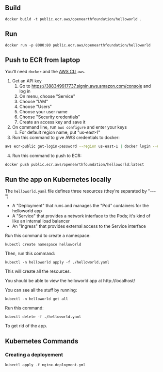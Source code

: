 ## Build
``` docker build -t public.ecr.aws/openearthfoundation/helloworld . ```

## Run
``` docker run -p 8080:80 public.ecr.aws/openearthfoundation/helloworld ```

## Push to ECR from laptop

You'll need `docker` and the [AWS CLI](https://aws.amazon.com/cli/) `aws`.

1. Get an API key
    1. Go to https://388349917737.signin.aws.amazon.com/console and log in
    2. On menu, choose "Service"
    3. Choose "IAM"
    4. Choose "Users"
    5. Choose your user name
    6. Choose "Security credentials"
    7. Create an access key and save it
2. On command line, run `aws configure` and enter your keys
    1. For default region name, put "us-east-1"
3. Run this command to give AWS credentials to docker:
```bash
aws ecr-public get-login-password --region us-east-1 | docker login --username AWS --password-stdin public.ecr.aws/openearthfoundation
```
4. Run this command to push to ECR:
```
docker push public.ecr.aws/openearthfoundation/helloworld:latest
```

## Run the app on Kubernetes locally

The `helloworld.yaml` file defines three resources (they're separated by "---")

- A "Deployment" that runs and manages the "Pod" containers for the helloworld app
- A "Service" that provides a network interface to the Pods; it's kind of like an internal load balancer
- An "Ingress" that provides external access to the Service interface

Run this command to create a namespace:

```
kubectl create namespace helloworld
```

Then, run this command:

```
kubectl -n helloworld apply -f ./helloworld.yaml
```

This will create all the resources.

You should be able to view the helloworld app at http://localhost/

You can see all the stuff by running:

```
kubectl -n helloworld get all
```

Run this command:

```
kubectl delete -f ./helloworld.yaml
```

To get rid of the app.
## Kubernetes Commands
### Creating a deployement
``` kubectl apply -f nginx-deployment.yml ```

